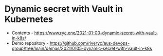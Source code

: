 # Dynamic secret with Vault in Kubernetes

* Contents - https://www.ryc.one/2021-01-03-dynamic-secret-with-vault-in-k8s/
* Demo repository - https://github.com/riveryc/aus-devops-group/tree/main/demos/2021/0105-dynamic-secret-with-vault-in-k8s

